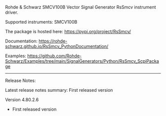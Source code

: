 Rohde & Schwarz SMCV100B Vector Signal Generator RsSmcv instrument driver.

Supported instruments: SMCV100B

The package is hosted here: https://pypi.org/project/RsSmcv/

Documentation: https://rohde-schwarz.github.io/RsSmcv_PythonDocumentation/

Examples: https://github.com/Rohde-Schwarz/Examples/tree/main/SignalGenerators/Python/RsSmcv_ScpiPackage

----------------------------------------------------------------------------------

Release Notes:

Latest release notes summary: First released version

Version 4.80.2.6

- First released version
